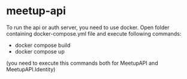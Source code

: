 # meetup-api
To run the api or auth server, you need to use docker. 
Open folder containing docker-compose.yml file and execute following commands:
- docker compose build
- docker compose up

(you need to execute this commands both for MeetupAPI and MeetupAPI.Identity)
